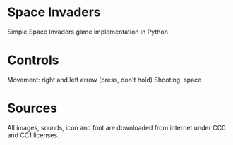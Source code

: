# Space Invaders
 Simple Space Invaders game implementation in Python

# Controls
Movement: right and left arrow (press, don't hold)
Shooting: space

# Sources
All images, sounds, icon and font are downloaded from internet under CC0 and CC1 licenses.